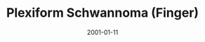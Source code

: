 ---
title: Plexiform Schwannoma (Finger)
image: https://www.cycif.org/assets/img/coy-acta-neuropathol-2019/7_1_PlexiformSchwannomaFinger.jpg
date: '2001-01-11'
minerva_link: https://www.cycif.org/data/coy-acta-neuropathol-2019/osd-7_1_PlexiformSchwannomaFinger.html
info_link: https://www.cycif.org/data/coy-acta-neuropathol-2019/index.html
show_page_link: false
tags:
    - narrated
---